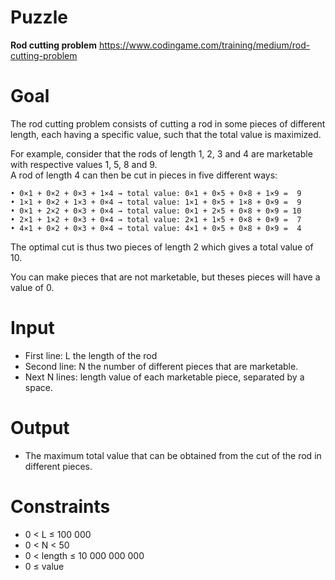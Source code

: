 # Puzzle
**Rod cutting problem** https://www.codingame.com/training/medium/rod-cutting-problem

# Goal
The rod cutting problem consists of cutting a rod in some pieces of different length, each having a specific value, such that the total value is maximized.

For example, consider that the rods of length 1, 2, 3 and 4 are marketable with respective values 1, 5, 8 and 9.  
A rod of length 4 can then be cut in pieces in five different ways:
```
• 0×1 + 0×2 + 0×3 + 1×4 → total value: 0×1 + 0×5 + 0×8 + 1×9 =  9
• 1×1 + 0×2 + 1×3 + 0×4 → total value: 1×1 + 0×5 + 1×8 + 0×9 =  9
• 0×1 + 2×2 + 0×3 + 0×4 → total value: 0×1 + 2×5 + 0×8 + 0×9 = 10
• 2×1 + 1×2 + 0×3 + 0×4 → total value: 2×1 + 1×5 + 0×8 + 0×9 =  7
• 4×1 + 0×2 + 0×3 + 0×4 → total value: 4×1 + 0×5 + 0×8 + 0×9 =  4
```
The optimal cut is thus two pieces of length 2 which gives a total value of 10.

You can make pieces that are not marketable, but theses pieces will have a value of 0.

# Input
* First line: L the length of the rod
* Second line: N the number of different pieces that are marketable.
* Next N lines: length value of each marketable piece, separated by a space.

# Output
* The maximum total value that can be obtained from the cut of the rod in different pieces.

# Constraints
* 0 < L ≤ 100 000
* 0 < N < 50
* 0 < length ≤ 10 000 000 000
* 0 ≤ value
